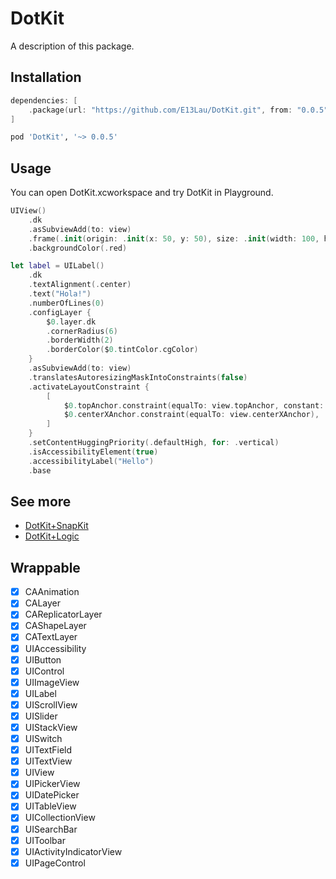 # DotKit

A description of this package.

## Installation

```swift
dependencies: [
    .package(url: "https://github.com/E13Lau/DotKit.git", from: "0.0.5"),
]
```

```ruby
pod 'DotKit', '~> 0.0.5'
```

## Usage

You can open DotKit.xcworkspace and try DotKit in Playground.

```swift
UIView()
    .dk
    .asSubviewAdd(to: view)
    .frame(.init(origin: .init(x: 50, y: 50), size: .init(width: 100, height: 100)))
    .backgroundColor(.red)

let label = UILabel()
    .dk
    .textAlignment(.center)
    .text("Hola!")
    .numberOfLines(0)
    .configLayer {
        $0.layer.dk
        .cornerRadius(6)
        .borderWidth(2)
        .borderColor($0.tintColor.cgColor)
    }    
    .asSubviewAdd(to: view)
    .translatesAutoresizingMaskIntoConstraints(false)
    .activateLayoutConstraint {
        [
            $0.topAnchor.constraint(equalTo: view.topAnchor, constant: 100),
            $0.centerXAnchor.constraint(equalTo: view.centerXAnchor),
        ]
    }
    .setContentHuggingPriority(.defaultHigh, for: .vertical)
    .isAccessibilityElement(true)
    .accessibilityLabel("Hello")
    .base
```

## See more

- [DotKit+SnapKit](https://github.com/E13Lau/DotKit-SnapKit)
- [DotKit+Logic](https://github.com/E13Lau/DotKit-Logic)

## Wrappable

- [x] CAAnimation
- [x] CALayer
- [x] CAReplicatorLayer
- [x] CAShapeLayer
- [x] CATextLayer
- [x] UIAccessibility
- [x] UIButton
- [x] UIControl
- [x] UIImageView
- [x] UILabel
- [x] UIScrollView
- [x] UISlider
- [x] UIStackView
- [x] UISwitch
- [x] UITextField
- [x] UITextView
- [x] UIView
- [x] UIPickerView
- [x] UIDatePicker
- [x] UITableView
- [x] UICollectionView
- [x] UISearchBar
- [x] UIToolbar
- [x] UIActivityIndicatorView
- [x] UIPageControl
